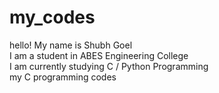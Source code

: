# my_codes
hello! My name is Shubh Goel <br>
I am a student in ABES Engineering College <br>
I am currently studying C / Python Programming <br>
my C programming codes
